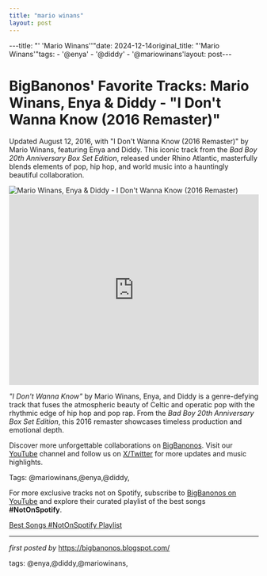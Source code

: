 ```yaml
---
title: "mario winans"
layout: post
---
```

---title: "' 'Mario Winans''"date: 2024-12-14original_title: "'Mario Winans'"tags:  - '@enya'  - '@diddy'  - '@mariowinans'layout: post---<!-- Post Title --><h1 >BigBanonos' Favorite Tracks: Mario Winans, Enya & Diddy - "I Don't Wanna Know (2016 Remaster)"</h1> <!-- Introductory Text --><p >Updated August 12, 2016, with "I Don't Wanna Know (2016 Remaster)" by Mario Winans, featuring Enya and Diddy. This iconic track from the <em>Bad Boy 20th Anniversary Box Set Edition</em>, released under Rhino Atlantic, masterfully blends elements of pop, hip hop, and world music into a hauntingly beautiful collaboration.</p> <!-- Featured Image --><div > <img src="https://i.iheart.com/v3/catalog/artist/36301?ops=fit(720%2C720)" alt="Mario Winans, Enya & Diddy - I Don't Wanna Know (2016 Remaster)" /></div> <!-- YouTube Video Embed --><div > <iframe width="100%" height="385" src="https://www.youtube.com/embed/T0BH9THi0-0" title="I Don't Wanna Know (feat. Enya & P. Diddy) (2016 Remaster)" frameborder="0" allow="accelerometer; autoplay; clipboard-write; encrypted-media; gyroscope; picture-in-picture; web-share" referrerpolicy="strict-origin-when-cross-origin" allowfullscreen></iframe></div> <!-- Song Information --><div > <p><em>"I Don't Wanna Know"</em> by Mario Winans, Enya, and Diddy is a genre-defying track that fuses the atmospheric beauty of Celtic and operatic pop with the rhythmic edge of hip hop and pop rap. From the <em>Bad Boy 20th Anniversary Box Set Edition</em>, this 2016 remaster showcases timeless production and emotional depth.</p></div> <!-- Footer Links --><div > <p>Discover more unforgettable collaborations on <a href="https://bigbanonos.blogspot.com/" target="_blank">BigBanonos</a>. Visit our <a href="https://www.youtube.com/@BigBanonos" target="_blank">YouTube</a> channel and follow us on <a href="https://x.com/bigbanonos" target="_blank">X/Twitter</a> for more updates and music highlights.</p></div> <!-- Tags --><p >Tags: @mariowinans,@enya,@diddy,</p><!--Subscribe and Playlist Links--><div>    <p>For more exclusive tracks not on Spotify, subscribe to <a href="https://www.youtube.com/@BigBanonos" target="_blank">BigBanonos on YouTube</a> and explore their curated playlist of the best songs <strong>#NotOnSpotify</strong>.</p>    <p><a href="https://www.youtube.com/playlist?list=PLtuNtuTatqI0kFahUCbtbfenC_ET5O_tr" target="_blank">Best Songs #NotOnSpotify Playlist<br /></a></p></div><hr /><p><em>first posted by</em> <a href="https://bigbanonos.blogspot.com/" rel="noopener" target="_new">https://bigbanonos.blogspot.com/</a></p><p>tags: @enya,@diddy,@mariowinans,</p>